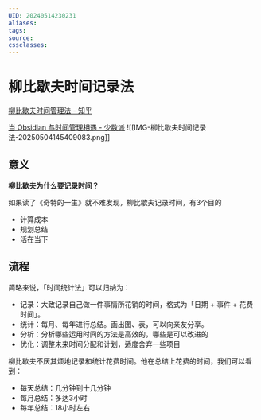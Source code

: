 ```yaml
---
UID: 20240514230231 
aliases: 
tags: 
source: 
cssclasses: 
---
```


# 柳比歇夫时间记录法
[柳比歇夫时间管理法 - 知乎](https://zhuanlan.zhihu.com/p/146097335)

[当 Obsidian 与时间管理相遇 - 少数派](https://sspai.com/post/86518)
![[IMG-柳比歇夫时间记录法-20250504145409083.png]]

## 意义
**柳比歇夫为什么要记录时间？**

如果读了《奇特的一生》就不难发现，柳比歇夫记录时间，有3个目的

- 计算成本
- 规划总结
- 活在当下
## 流程
简略来说，「时间统计法」可以归纳为：

- 记录：大致记录自己做一件事情所花销的时间，格式为「日期 + 事件 + 花费时间」。
- 统计：每月、每年进行总结。画出图、表，可以向亲友分享。
- 分析：分析哪些运用时间的方法是高效的，哪些是可以改进的
- 优化：调整未来时间分配和计划，适度舍弃一些项目

柳比歇夫不厌其烦地记录和统计花费时间。他在总结上花费的时间，我们可以看到：

- 每天总结：几分钟到十几分钟
- 每月总结：多达3小时
- 每年总结：18小时左右
